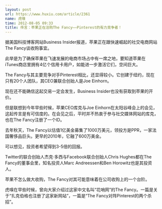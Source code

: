```yaml
---
layout: post
url: https://www.huxiu.com/article/2361
name: 虎嗅
time: 2012-08-05 09:33
title: 传言：苹果正在洽购The Fancy——Pinterest的有力竞争者！
---
```

据美国科技博客网站Business Insider报道，苹果正在跟快速崛起的社交电商网站The Fancy谈收购事宜。

此举是为了确保苹果在飞速发展的电商市场占中有一席之地，要知道苹果在iTunes商店里拥有4亿个信用卡用户，如能进一步激活它们，空间巨大。

The Fancy与其主要竞争对手Pinterest相比，还显得较小。它创建于纽约，现在只有20个人团队，其CEO兼联合创始人是Joe Einhorn。

现在还不能确信这起交易一定会发生，Business Insider也没有获取到苹果的开价。

但是联想到今年早些时候，苹果CEO库克与Joe Einhorn在太阳谷峰会上的会见，这起传言是有可信度的。在会见之后，平时并不热衷于参与社交媒体网站的库克，也在The Fancy注册了一个ID。

去年秋天，The Fancy以估值1亿美金募集了1000万美元，领投方是PPR，一家法国奢侈品巨头。更早的2010年，它融了600万美金。

可以想见，投资者希望得到3-5倍的回报。

Twitter的联合创始人杰克·多西与Facebook联合创始人Chris Hughes都在The Fancy的董事会里，知名投资人Marc Andreessen和Ben Horowitz也是其投资人。

苹果不怎么做大收购，The Fancy对其可能意味着在公司收购上的一个台阶。

虎嗅在早些时候，曾向大家介绍过这家中文名叫“花哨网”的The Fancy。一篇是关于“扎克伯格也注册了这家新网站”，一篇是“The Fancy对阵Pinterest的两个杀招”。


